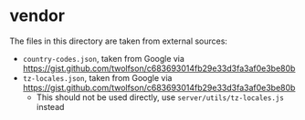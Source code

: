 # vendor
The files in this directory are taken from external sources:

- `country-codes.json`, taken from Google via https://gist.github.com/twolfson/c683693014fb29e33d3fa3af0e3be80b
- `tz-locales.json`, taken from Google via https://gist.github.com/twolfson/c683693014fb29e33d3fa3af0e3be80b
    - This should not be used directly, use `server/utils/tz-locales.js` instead
